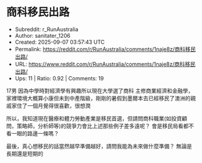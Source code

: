# 商科移民出路

- Subreddit: r_RunAustralia
- Author: sanitater_1206
- Created: 2025-09-07 03:57:43 UTC
- Permalink: https://reddit.com/r/RunAustralia/comments/1naje8z/商科移民出路/
- URL: https://www.reddit.com/r/RunAustralia/comments/1naje8z/商科移民出路/
- Ups: 11 | Ratio: 0.92 | Comments: 19


17男 因為中學時對經濟學有興趣所以現在大學選了商科
主修商業經濟和金融學，家裡環境大概算小康但未到中產階級，剛剛的暑假到墨爾本去已經移民了澳洲的親戚家住了一個月覺得很喜歡，很想潤

所以，我知道現在醫療和體力勞動產業是移民首選，但請問商科職業(如投資顧問，策略師，分析師等)的競爭力會比上述那些例子差多遠呢？
會是移民局看都不看一眼的路邊一條嗎？

最後，真心想移民的話當然越早準備越好，請問我能為未來做什麼準備？
無論是長期還是短期的

